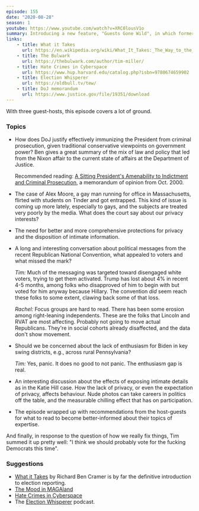 ```yaml
---
episode: 155
date: "2020-08-28"
season: 1
youtube: https://www.youtube.com/watch?v=XRC0lousV1o
summary: Introducing a new feature, "Guests Gone Wild", in which former guests return to talk among themselves while Kate and Ben sit back and (mostly) just watch.
links:
    - title: What it Takes
      url: https://en.wikipedia.org/wiki/What_It_Takes:_The_Way_to_the_White_House
    - title: The Bulwark
      url: https://thebulwark.com/author/tim-miller/
    - title: Hate Crimes in Cyberspace
      url: https://www.hup.harvard.edu/catalog.php?isbn=9780674659902
    - title: Election Whisperer
      url: https://oldbull.tv/tew/
    - title: DoJ memorandum
      url: https://www.justice.gov/file/19351/download
---
```

With three guest-hosts, this episode covers a lot of ground.

### Topics

- How does DoJ justify effectively immunizing the President from criminal prosecution, given traditional conservative viewpoints on government power? Ben gives a great summary of the mix of law and policy that led from the  Nixon affair to the current state of affairs at the Department of Justice.

  Recommended reading: [A Sitting President's Amenability to Indictment and Criminal Prosecution](https://www.justice.gov/file/19351/download), a memorandum of opinion from Oct. 2000.

- The case of Alex Moore, a gay man running for office in Massachusetts, flirted with students on Tinder and got entrapped.  This kind of issue is coming up more lately, especially to gays, and the subjects are treated very poorly by the media. What does the court say about our privacy interests?

- The need for better and more comprehensive protections for privacy and the disposition of intimate information.

- A long and interesting conversation about political messages from the recent Republican National Convention, what appealed to voters and what missed the mark?

  *Tim:* Much of the messaging was targeted toward disengaged white voters, trying to get them activated.  Trump has lost about 4% in recent 4-5 months, among folks who disapproved of him to begin with but voted for him anyway because Hillary. The convention _did_ seem reach these folks to some extent, clawing back some of that loss.

  *Rachel:* Focus groups are hard to read. There has been some erosion among right-leaning independents. These are the folks that Lincoln and RVAT are most affecting. Probably not going to move actual Republicans. They're in social cohorts already disaffected, and the data don't show movement.

- Should we be concerned about the lack of enthusiasm for Biden in key swing districts, e.g., across rural Pennsylvania?

  *Tim:* Yes, panic.  It does no good to not panic.  The enthusiasm gap is real.

- An interesting discussion about the effects of exposing intimate details as in the Katie Hill case. How the lack of privacy, or even the expectation of privacy, affects behaviour.  Nude photos can take careers in politics off the table, and the measurable chilling effect that has on participation.

- The episode wrapped up with recommendations from the host-guests for what to read to become better-informed about their topics of expertise.

And finally, in response to the question of how we really fix things, Tim summed it up pretty well: "I think we should probably vote for the fucking Democrats this time".

### Suggestions

 - [What it Takes](https://www.hup.harvard.edu/catalog.php?isbn=9780674659902) by Richard Ben Cramer is by far the definitive introduction to election reporting.
 - [The Mood in MAGAland](https://www.rollingstone.com/politics/politics-features/trump-reelection-chances-2020-house-senate-candidates-biden-1024862/)
 - [Hate Crimes in Cyberspace](https://www.hup.harvard.edu/catalog.php?isbn=9780674659902)
 - The [Election Whisperer](https://oldbull.tv/tew/) podcast.
